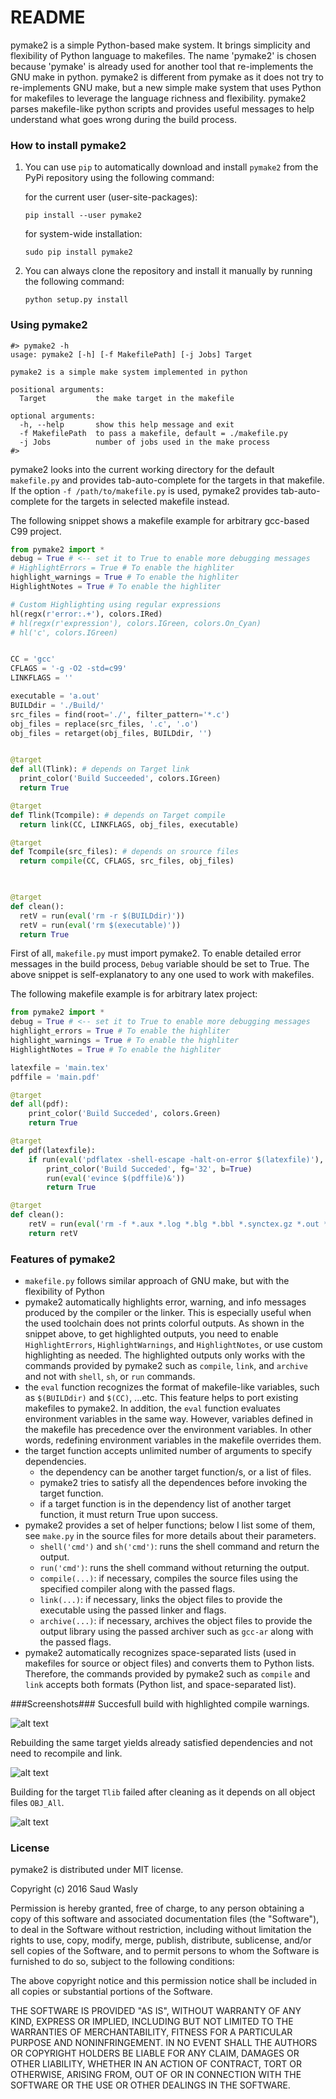 # README #
pymake2 is a simple Python-based make system. It brings simplicity and flexibility of Python language to makefiles. The name 'pymake2' is chosen because 'pymake' is already used for another tool that re-implements the GNU make in python. pymake2 is different from pymake as it does not try to re-implements GNU make, but a new simple make system that uses Python for makefiles to leverage the language richness and flexibility. pymake2 parses makefile-like python scripts and provides useful messages to help understand what goes wrong during the build process.


### How to install pymake2 ###

1. You can use `pip` to automatically download and install `pymake2` from the PyPi repository using the following command:

    for the current user (user-site-packages):

    ```
    pip install --user pymake2
    ```

    for system-wide installation:

    ```
    sudo pip install pymake2
    ``` 

2. You can always clone the repository and install it manually by running the following command:

    ```
    python setup.py install
    ```


### Using pymake2 ###
```
#> pymake2 -h
usage: pymake2 [-h] [-f MakefilePath] [-j Jobs] Target

pymake2 is a simple make system implemented in python

positional arguments:
  Target           the make target in the makefile

optional arguments:
  -h, --help       show this help message and exit
  -f MakefilePath  to pass a makefile, default = ./makefile.py
  -j Jobs          number of jobs used in the make process
#> 

```
pymake2 looks into the current working directory for the default `makefile.py` and provides tab-auto-complete for the targets in that makefile. If the option `-f /path/to/makefile.py` is used, pymake2 provides tab-auto-complete for the targets in selected makefile instead.

The following snippet shows a makefile example for arbitrary gcc-based C99 project. 

```python
from pymake2 import *
debug = True # <-- set it to True to enable more debugging messages 
# HighlightErrors = True # To enable the highliter
highlight_warnings = True # To enable the highliter
HighlightNotes = True # To enable the highliter

# Custom Highlighting using regular expressions
hl(regx(r'error:.+'), colors.IRed)
# hl(regx(r'expression'), colors.IGreen, colors.On_Cyan)
# hl('c', colors.IGreen)


CC = 'gcc'
CFLAGS = '-g -O2 -std=c99'
LINKFLAGS = ''

executable = 'a.out'
BUILDdir = './Build/'
src_files = find(root='./', filter_pattern='*.c')
obj_files = replace(src_files, '.c', '.o')
obj_files = retarget(obj_files, BUILDdir, '')


@target
def all(Tlink): # depends on Target link
  print_color('Build Succeeded', colors.IGreen)
  return True

@target
def Tlink(Tcompile): # depends on Target compile
  return link(CC, LINKFLAGS, obj_files, executable)

@target
def Tcompile(src_files): # depends on srource files
  return compile(CC, CFLAGS, src_files, obj_files)
    


@target
def clean():
  retV = run(eval('rm -r $(BUILDdir)'))
  retV = run(eval('rm $(executable)'))
  return True

```
First of all, `makefile.py` must import pymake2. To enable detailed error messages in the build process, `Debug` variable should be set to True. The above snippet is self-explanatory to any one used to work with makefiles. 

The following makefile example is for arbitrary latex project:
```python
from pymake2 import *
debug = True # <-- set it to True to enable more debugging messages 
highlight_errors = True # To enable the highliter
highlight_warnings = True # To enable the highliter
HighlightNotes = True # To enable the highliter

latexfile = 'main.tex'
pdffile = 'main.pdf'

@target
def all(pdf):
    print_color('Build Succeded', colors.Green)
    return True

@target
def pdf(latexfile):
    if run(eval('pdflatex -shell-escape -halt-on-error $(latexfile)'), True, True):
        print_color('Build Succeded', fg='32', b=True)
        run(eval('evince $(pdffile)&'))
        return True

@target
def clean():
    retV = run(eval('rm -f *.aux *.log *.blg *.bbl *.synctex.gz *.out *.cut $(pdffile) *.vtc'), True)
    return retV

```


### Features of pymake2 ###
- `makefile.py` follows similar approach of GNU make, but with the flexibility of Python
- pymake2 automatically highlights error, warning, and info messages produced by the compiler or the linker. This is especially useful when the used toolchain does not prints colorful outputs. As shown in the snippet above, to get highlighted outputs, you need to enable `HighlightErrors`, `HighlightWarnings`, and `HighlightNotes`, or use custom highlighting as needed. The highlighted outputs only works with the commands provided by pymake2 such as `compile`, `link`, and `archive` and not with `shell`, `sh`, or `run` commands.
- the `eval` function recognizes the format of makefile-like variables, such as `$(BUILDdir)` and `$(CC)`, ...etc. This feature helps to port existing makefiles to pymake2. In addition, the `eval` function evaluates environment variables in the same way. However, variables defined in the makefile has precedence over the environment variables. In other words, redefining environment variables in the makefile overrides them.
- the target function accepts unlimited number of arguments to specify dependencies.
    - the dependency can be another target function/s, or a list of files.
    - pymake2 tries to satisfy all the dependences before invoking the target function.
    - if a target function is in the dependency list of another target function, it must return True upon success.
- pymake2 provides a set of helper functions; below I list some of them, see `make.py` in the source files for more details about their parameters.
    - `shell('cmd')` and `sh('cmd')`: runs the shell command and return the output.
    - `run('cmd')`: runs the shell command without returning the output.
    - `compile(...)`: if necessary, compiles the source files using the specified compiler along with the passed flags.
    - `link(...)`: if necessary, links the object files to provide the executable using the passed linker and flags.
    - `archive(...)`: if necessary, archives the object files to provide the output library using the passed archiver such as `gcc-ar` along with the passed flags.
- pymake2 automatically recognizes space-separated lists (used in makefiles for source or object files) and converts them to Python lists. Therefore, the commands provided by pymake2 such as `compile` and `link` accepts both formats (Python list, and space-separated list).

###Screenshots###
Succesfull build with highlighted compile warnings.

![alt text](https://bytebucket.org/saudalwasly/pymake2/raw/eb224dac994da5fb0d660edf19ac2792e46544e9/screenshots/screenshot_1.png "screenshot example of a successful build")


Rebuilding the same target yields already satisfied dependencies and not need to recompile and link.

![alt text](https://bytebucket.org/saudalwasly/pymake2/raw/eb224dac994da5fb0d660edf19ac2792e46544e9/screenshots/screenshot_2.png "screenshot example of a successful build")



Building for the target `Tlib` failed after cleaning as it depends on all object files `OBJ_All`.

![alt text](https://bytebucket.org/saudalwasly/pymake2/raw/eb224dac994da5fb0d660edf19ac2792e46544e9/screenshots/screenshot_3.png "screenshot example of a failed on dependency")


### License ###
pymake2 is distributed under MIT license.

Copyright (c) 2016 Saud Wasly

Permission is hereby granted, free of charge, to any person obtaining a copy of this software and associated documentation files (the "Software"), to deal in the Software without restriction, including without limitation the rights to use, copy, modify, merge, publish, distribute, sublicense, and/or sell copies of the Software, and to permit persons to whom the Software is furnished to do so, subject to the following conditions:

The above copyright notice and this permission notice shall be included in all copies or substantial portions of the Software.

THE SOFTWARE IS PROVIDED "AS IS", WITHOUT WARRANTY OF ANY KIND, EXPRESS OR IMPLIED, INCLUDING BUT NOT LIMITED TO THE WARRANTIES OF MERCHANTABILITY, FITNESS FOR A PARTICULAR PURPOSE AND NONINFRINGEMENT. IN NO EVENT SHALL THE AUTHORS OR COPYRIGHT HOLDERS BE LIABLE FOR ANY CLAIM, DAMAGES OR OTHER LIABILITY, WHETHER IN AN ACTION OF CONTRACT, TORT OR OTHERWISE, ARISING FROM, OUT OF OR IN CONNECTION WITH THE SOFTWARE OR THE USE OR OTHER DEALINGS IN THE SOFTWARE.